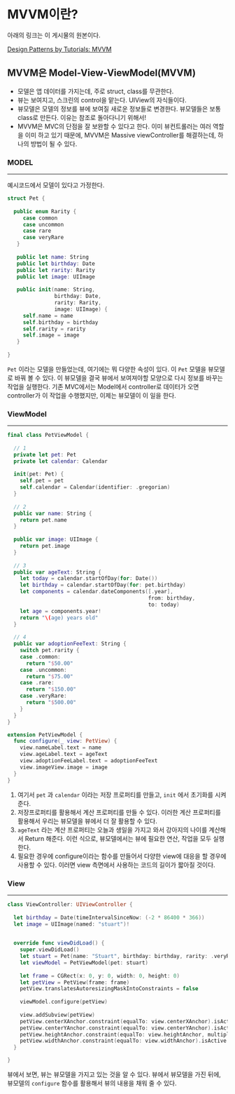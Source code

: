 # MVVM이란?

아래의 링크는 이 게시물의 원본이다.

[Design Patterns by Tutorials: MVVM](https://www.raywenderlich.com/34-design-patterns-by-tutorials-mvvm)

## MVVM은 Model-View-ViewModel(MVVM)

- 모델은 앱 데이터를 가지는데, 주로 struct, class를 무관한다.
- 뷰는 보여지고, 스크린의 control을 맡는다. UIView의 자식들이다.
- 뷰모델은 모델의 정보를 뷰에 보여질 새로운 정보들로 변경한다. 뷰모델들은 보통 class로 만든다. 이유는 참조로 돌아다니기 위해서!
- MVVM은 MVC의 단점을 잘 보완할 수 있다고 한다. 이미 뷰컨트롤러는 여러 역할을 이미 하고 있기 때문에, MVVM은 Massive viewController를 해결하는데, 하나의 방법이 될 수 있다.

### MODEL

---

예시코드에서 모델이 있다고 가정한다.

```swift
struct Pet {
  
  public enum Rarity {
     case common
     case uncommon
     case rare
     case veryRare
   }
   
   public let name: String
   public let birthday: Date
   public let rarity: Rarity
   public let image: UIImage
   
   public init(name: String,
               birthday: Date,
               rarity: Rarity,
               image: UIImage) {
     self.name = name
     self.birthday = birthday
     self.rarity = rarity
     self.image = image
   }
  
}
```

`Pet` 이라는 모델을 만들었는데, 여기에는 뭐 다양한 속성이 있다. 이 `Pet` 모델을 뷰모델로 바꿔 볼 수 있다. 이 뷰모델을 결국 뷰에서 보여져야할 모양으로 다시 정보를 바꾸는 작업을 실행한다. 기존 MVC에서는 Model에서 controller로 데이터가 오면 controller가 이 작업을 수행했지만, 이제는 뷰모델이 이 일을 한다.

### ViewModel

---

```swift
final class PetViewModel {
  
  // 1
  private let pet: Pet
  private let calendar: Calendar
  
  init(pet: Pet) {
    self.pet = pet
    self.calendar = Calendar(identifier: .gregorian)
  }
  
  // 2
  public var name: String {
    return pet.name
  }
  
  public var image: UIImage {
    return pet.image
  }
  
  // 3
  public var ageText: String {
    let today = calendar.startOfDay(for: Date())
    let birthday = calendar.startOfDay(for: pet.birthday)
    let components = calendar.dateComponents([.year],
                                             from: birthday,
                                             to: today)
    let age = components.year!
    return "\(age) years old"
  }
  
  // 4
  public var adoptionFeeText: String {
    switch pet.rarity {
    case .common:
      return "$50.00"
    case .uncommon:
      return "$75.00"
    case .rare:
      return "$150.00"
    case .veryRare:
      return "$500.00"
    }
  }
}

extension PetViewModel {
  func configure(_ view: PetView) {
    view.nameLabel.text = name
    view.ageLabel.text = ageText
    view.adoptionFeeLabel.text = adoptionFeeText
    view.imageView.image = image
  }
}
```

1. 여기서 `pet` 과 `calendar` 이라는 저장 프로퍼티를 만들고, `init` 에서 초기화를 시켜준다.
2. 저장프로퍼티를 활용해서 계산 프로퍼티를 만들 수 있다. 이러한 계산 프로퍼티를 활용해서 우리는 뷰모델을 뷰에서 더 잘 활용할 수 있다. 
3. `ageText` 라는 계산 프로퍼티는 오늘과 생일을 가지고 와서 강아지의 나이를 계산해서 Return 해준다. 이런 식으로, 뷰모델에서는 뷰에 필요한 연산, 작업을 모두 실행한다.
4. 필요한 경우에 configure이라는 함수를 만들어서 다양한 view에 대응을 할 경우에 사용할 수 있다. 이러면 view 측면에서 사용하는 코드의 길이가 짧아질 것이다.

### View

---

```swift
class ViewController: UIViewController {
  
  let birthday = Date(timeIntervalSinceNow: (-2 * 86400 * 366))
  let image = UIImage(named: "stuart")!
  

  override func viewDidLoad() {
    super.viewDidLoad()
    let stuart = Pet(name: "Stuart", birthday: birthday, rarity: .veryRare, image: image)
    let viewModel = PetViewModel(pet: stuart)
    
    let frame = CGRect(x: 0, y: 0, width: 0, height: 0)
    let petView = PetView(frame: frame)
    petView.translatesAutoresizingMaskIntoConstraints = false
    
    viewModel.configure(petView)
    
    view.addSubview(petView)
    petView.centerXAnchor.constraint(equalTo: view.centerXAnchor).isActive = true
    petView.centerYAnchor.constraint(equalTo: view.centerYAnchor).isActive = true
    petView.heightAnchor.constraint(equalTo: view.heightAnchor, multiplier: 0.7).isActive = true
    petView.widthAnchor.constraint(equalTo: view.widthAnchor).isActive = true
  }

}
```

뷰에서 보면, 뷰는 뷰모델을 가지고 있는 것을 알 수 있다. 뷰에서 뷰모델을 가진 뒤에, 뷰모델의 `configure` 함수를 활용해서 뷰의 내용을 채워 줄 수 있다.
